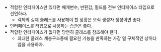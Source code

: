 - 적합한 인터페이스만 있다면 매개변수, 반환값, 필드를 전부 인터페이스 타입으로 선언하라.
  - 객체의 실제 클래스를 사용해야 할 상황은 오직 생성자 생성이면 좋다.
- 인터페이스를 타입으로 사용하는 습관은 좋다.
- 적합한 인터페이스가 없다면 당연히 클래스를 참조해야 한다.
  - 최대한 클래스 계층구조중에 필요한 기능을 만족하는 가장 덜 구체적인 상위타입을 사용하자.
